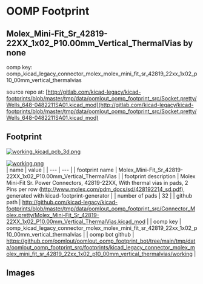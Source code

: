 # OOMP Footprint  
## Molex_Mini-Fit_Sr_42819-22XX_1x02_P10.00mm_Vertical_ThermalVias  by none  
  
oomp key: oomp_kicad_legacy_connector_molex_molex_mini_fit_sr_42819_22xx_1x02_p10_00mm_vertical_thermalvias  
  
source repo at: [http://gitlab.com/kicad-legacy/kicad-footprints/blob/master/tmp/data/oomlout_oomp_footprint_src/Socket.pretty/Wells_648-0482211SA01.kicad_mod](http://gitlab.com/kicad-legacy/kicad-footprints/blob/master/tmp/data/oomlout_oomp_footprint_src/Socket.pretty/Wells_648-0482211SA01.kicad_mod)  
## Footprint  
  
[![working_kicad_pcb_3d.png](working_kicad_pcb_3d_600.png)](working_kicad_pcb_3d.png)  
  
[![working.png](working_600.png)](working.png)  
| name | value | 
| --- | --- | 
| footprint name | Molex_Mini-Fit_Sr_42819-22XX_1x02_P10.00mm_Vertical_ThermalVias | 
| footprint description | Molex Mini-Fit Sr. Power Connectors, 42819-22XX, With thermal vias in pads, 2 Pins per row (http://www.molex.com/pdm_docs/sd/428192214_sd.pdf), generated with kicad-footprint-generator | 
| number of pads | 32 | 
| github path | http://github.com/kicad-legacy/kicad-footprints/blob/master/tmp/data/oomlout_oomp_footprint_src/Connector_Molex.pretty/Molex_Mini-Fit_Sr_42819-22XX_1x02_P10.00mm_Vertical_ThermalVias.kicad_mod | 
| oomp key | oomp_kicad_legacy_connector_molex_molex_mini_fit_sr_42819_22xx_1x02_p10_00mm_vertical_thermalvias | 
| oomp bot github | https://github.com/oomlout/oomlout_oomp_footprint_bot/tree/main/tmp/data/oomlout_oomp_footprint_src/footprints/kicad_legacy_connector_molex_molex_mini_fit_sr_42819_22xx_1x02_p10_00mm_vertical_thermalvias/working | 
## Images  
